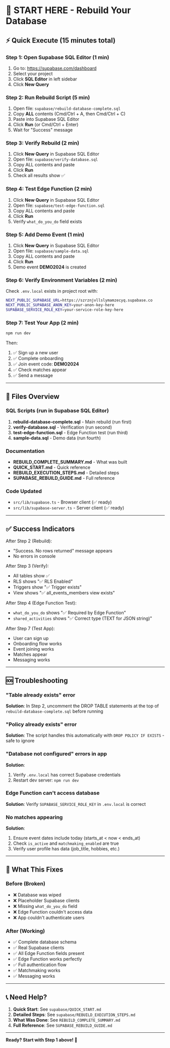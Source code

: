 # 🚀 START HERE - Rebuild Your Database

## ⚡ Quick Execute (15 minutes total)

### Step 1: Open Supabase SQL Editor (1 min)
1. Go to: https://supabase.com/dashboard
2. Select your project
3. Click **SQL Editor** in left sidebar
4. Click **New Query**

### Step 2: Run Rebuild Script (5 min)
1. Open file: `supabase/rebuild-database-complete.sql`
2. Copy **ALL** contents (Cmd/Ctrl + A, then Cmd/Ctrl + C)
3. Paste into Supabase SQL Editor
4. Click **Run** (or Cmd/Ctrl + Enter)
5. Wait for "Success" message

### Step 3: Verify Rebuild (2 min)
1. Click **New Query** in Supabase SQL Editor
2. Open file: `supabase/verify-database.sql`
3. Copy ALL contents and paste
4. Click **Run**
5. Check all results show ✅

### Step 4: Test Edge Function (2 min)
1. Click **New Query** in Supabase SQL Editor
2. Open file: `supabase/test-edge-function.sql`
3. Copy ALL contents and paste
4. Click **Run**
5. Verify `what_do_you_do` field exists

### Step 5: Add Demo Event (1 min)
1. Click **New Query** in Supabase SQL Editor
2. Open file: `supabase/sample-data.sql`
3. Copy ALL contents and paste
4. Click **Run**
5. Demo event **DEMO2024** is created

### Step 6: Verify Environment Variables (2 min)
Check `.env.local` exists in project root with:
```bash
NEXT_PUBLIC_SUPABASE_URL=https://szrznjvllslymamzecyq.supabase.co
NEXT_PUBLIC_SUPABASE_ANON_KEY=your-anon-key-here
SUPABASE_SERVICE_ROLE_KEY=your-service-role-key-here
```

### Step 7: Test Your App (2 min)
```bash
npm run dev
```

Then:
1. ✅ Sign up a new user
2. ✅ Complete onboarding  
3. ✅ Join event code: **DEMO2024**
4. ✅ Check matches appear
5. ✅ Send a message

---

## 📁 Files Overview

### SQL Scripts (run in Supabase SQL Editor)
1. **rebuild-database-complete.sql** - Main rebuild (run first)
2. **verify-database.sql** - Verification (run second)
3. **test-edge-function.sql** - Edge Function test (run third)
4. **sample-data.sql** - Demo data (run fourth)

### Documentation
- **REBUILD_COMPLETE_SUMMARY.md** - What was built
- **QUICK_START.md** - Quick reference
- **REBUILD_EXECUTION_STEPS.md** - Detailed steps
- **SUPABASE_REBUILD_GUIDE.md** - Full reference

### Code Updated
- `src/lib/supabase.ts` - Browser client (✅ ready)
- `src/lib/supabase-server.ts` - Server client (✅ ready)

---

## ✅ Success Indicators

After Step 2 (Rebuild):
- "Success. No rows returned" message appears
- No errors in console

After Step 3 (Verify):
- All tables show ✅
- RLS shows "✅ RLS Enabled"
- Triggers show "✅ Trigger exists"
- View shows "✅ all_events_members view exists"

After Step 4 (Edge Function Test):
- `what_do_you_do` shows "✅ Required by Edge Function"
- `shared_activities` shows "✅ Correct type (TEXT for JSON string)"

After Step 7 (Test App):
- User can sign up
- Onboarding flow works
- Event joining works
- Matches appear
- Messaging works

---

## 🆘 Troubleshooting

### "Table already exists" error
**Solution**: In Step 2, uncomment the DROP TABLE statements at the top of `rebuild-database-complete.sql` before running

### "Policy already exists" error
**Solution**: The script handles this automatically with `DROP POLICY IF EXISTS` - safe to ignore

### "Database not configured" errors in app
**Solution**: 
1. Verify `.env.local` has correct Supabase credentials
2. Restart dev server: `npm run dev`

### Edge Function can't access database
**Solution**: Verify `SUPABASE_SERVICE_ROLE_KEY` in `.env.local` is correct

### No matches appearing
**Solution**:
1. Ensure event dates include today (starts_at < now < ends_at)
2. Check `is_active` and `matchmaking_enabled` are true
3. Verify user profile has data (job_title, hobbies, etc.)

---

## 🎯 What This Fixes

### Before (Broken)
- ❌ Database was wiped
- ❌ Placeholder Supabase clients
- ❌ Missing `what_do_you_do` field
- ❌ Edge Function couldn't access data
- ❌ App couldn't authenticate users

### After (Working)
- ✅ Complete database schema
- ✅ Real Supabase clients
- ✅ All Edge Function fields present
- ✅ Edge Function works perfectly
- ✅ Full authentication flow
- ✅ Matchmaking works
- ✅ Messaging works

---

## 📞 Need Help?

1. **Quick Start**: See `supabase/QUICK_START.md`
2. **Detailed Steps**: See `supabase/REBUILD_EXECUTION_STEPS.md`
3. **What Was Done**: See `REBUILD_COMPLETE_SUMMARY.md`
4. **Full Reference**: See `SUPABASE_REBUILD_GUIDE.md`

---

**Ready? Start with Step 1 above! 🚀**
